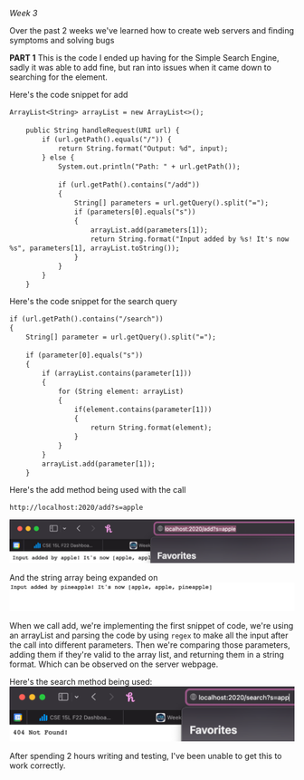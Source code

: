 _Week 3_

Over the past 2 weeks we've learned how to create web servers and finding symptoms and solving bugs

**PART 1**
This is the code I ended up having for the Simple Search Engine, sadly it was able to add fine, but ran into issues when it came down to searching for the element.

Here's the code snippet for add
```
ArrayList<String> arrayList = new ArrayList<>(); 

    public String handleRequest(URI url) {
        if (url.getPath().equals("/")) {
            return String.format("Output: %d", input);
        } else {
            System.out.println("Path: " + url.getPath());

            if (url.getPath().contains("/add"))
            {
                String[] parameters = url.getQuery().split("=");
                if (parameters[0].equals("s"))
                {
                    arrayList.add(parameters[1]);
                    return String.format("Input added by %s! It's now %s", parameters[1], arrayList.toString());
                }
            }
        }
    }
```

Here's the code snippet for the search query
```
if (url.getPath().contains("/search"))
{
    String[] parameter = url.getQuery().split("=");
    
    if (parameter[0].equals("s"))
    {
        if (arrayList.contains(parameter[1]))
        {
            for (String element: arrayList)
            {
                if(element.contains(parameter[1]))
                {
                    return String.format(element);
                }
            }
        }
        arrayList.add(parameter[1]);
    }
```

Here's the add method being used with the call
```
http://localhost:2020/add?s=apple
```
![Image](lab-images/lab3_1.png)

And the string array being expanded on
![Image](lab-images/lab3_2.png)

When we call add, we're implementing the first snippet of code, we're using an arrayList and parsing the code by using `regex` to make all the input after the call into different parameters. Then we're comparing those parameters, adding them if they're valid to the array list, and returning them in a string format. Which can be observed on the server webpage.

Here's the search method being used:
![Image](lab-images/lab3_3.png)

After spending 2 hours writing and testing, I've been unable to get this to work correctly. 






